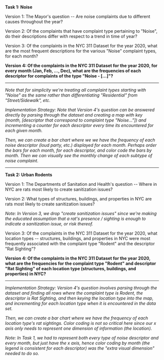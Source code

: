 **Task 1: Noise**

Version 1: The Mayor's question -- Are noise complaints due to different causes throughout the year?

Version 2: Of the complaints that have complaint type pertaining to "Noise", do their descriptions differ with respect to a trend in time of year?

Version 3: Of the complaints in the NYC 311 Dataset for the year 2020, what are the most frequent descriptions for the various "Noise" complaint types, for each month?

**Version 4: Of the complaints in the NYC 311 Dataset for the year 2020, for every month (Jan, Feb, ..., Dec), what are the frequencies of each descriptor for complaints of the type "Noise - [...]"?**

----


*Note that for simplicity we're treating all complaint types starting with "Noise" as the same rather than differentiating "Residential" from "Street/Sidewalk", etc.*

*Implementation Strategy: Note that Version 4's question can be answered directly by parsing through the dataset and creating a map with key (month, [descriptor that correspond to complaint type "Noise..."]) and incrementing a counter for each descriptor every time its encountered for each given month.*

*Then, we can create a bar chart where we we have the frequency of each noise descriptor (loud party, etc.) displayed for each month.  Perhaps order the bars for each month, for each descriptor, and color code the bars by month. Then we can visually see the monthly change of each subtype of noise complaint.*

----

**Task 2: Urban Rodents**

Version 1: The Departments of Sanitation and Health's question -- Where in NYC are rats most likely to create sanitization issues?

Version 2: What types of structures, buildings, and properties in NYC are rats most likely to create sanitization issues?

*Note: In Version 3, we drop "create sanitization issues" since we're making the educated assumption that a rat's presence / sighting is enough to indicate a sanitization issue, or risk thereof.*

Version 3: Of the complaints in the NYC 311 Dataset for the year 2020, what location types -- structures, buildings, and properties in NYC were most frequently associated with the complaint type "Rodent" and the descriptor "Rat Sighting"?

**Version 4:  Of the complaints in the NYC 311 Dataset for the year 2020, what are the frequencies for the complaint type "Rodent" and descriptor "Rat Sighting" of each location type (structures, buildings, and properties) in NYC?**

----

*Implementation Strategy: Version 4's question involves parsing through the dataset and finding all rows where the complaint type is Rodent, the descriptor is Rat Sighting, and then keying the location type into the map, and incrementing for each location type when it is encountered in the data set.*

*Then, we can create a bar chart where we have the frequency of each location type's rat sightings.  Color coding is not so critical here since our x axis only needs to represent one dimension of information (the location).*

*Note: In Task 1, we had to represent both every type of noise descriptor and every month, but just have the x axis, hence color coding by month (the legend is consistent for each descriptor) was the "extra visual dimension" needed to do so.*